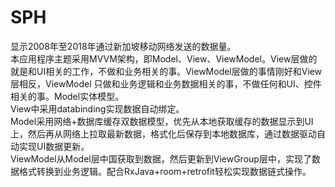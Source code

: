 # SPH
显示2008年至2018年通过新加坡移动网络发送的数据量。<br>
本应用程序主题采用MVVM架构，即Model、View、ViewModel。View层做的就是和UI相关的工作，不做和业务相关的事。ViewModel层做的事情刚好和View层相反，ViewModel 只做和业务逻辑和业务数据相关的事，不做任何和UI、控件相关的事。Model实体模型。<br>
View中采用databinding实现数据自动绑定。<br>
Model采用网络+数据库缓存双数据模型，优先从本地获取缓存的数据显示到UI上，然后再从网络上拉取最新数据，格式化后保存到本地数据库，通过数据驱动自动实现UI数据更新。<br>
ViewModel从Model层中国获取到数据，然后更新到ViewGroup层中，实现了数据格式转换到业务逻辑。配合RxJava+room+retrofit轻松实现数据链式操作。<br>
